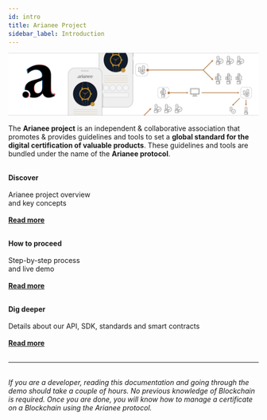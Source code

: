```yaml
---
id: intro
title: Arianee Project
sidebar_label: Introduction
---
```




![alt_text](../img/cover.png "image_tooltip")

The **Arianee project** is an independent & collaborative association that promotes & provides guidelines and tools to set a **global standard for the digital certification of valuable products**. These guidelines and tools are bundled under the name of the **Arianee protocol**.

<br/>

<div>
<div class="tiers">
<div class="tiers_inside">
<b>Discover</b><br/><br/>
Arianee project overview <br> and key concepts
<br/><br/>
<b><a href="arianeeproject">Read more</a></b>
</div>
</div>



<div class="tiers">
<div class="tiers_inside">
<b>How to proceed</b><br/>
<br>Step-by-step process <br> and live demo 
<br/><br/>
<b><a href="howToProceed">Read more</a></b>
</div>
</div>

<div class="tiers">
<div class="tiers_inside">
<b> 
Dig deeper
</b><br/><br/>
Details about our API, SDK, standards and smart contracts
<br/><br/>
<b><a href="ArianeeJS">Read more</a></b>


</div>
</div>
</div>
<hr style="clear: both; border-width:0!important; width:100%"/>
<br/><i>If you are a developer, reading this documentation and going through the demo should take a couple of hours. No previous knowledge of Blockchain is required. Once you are done, you will know how to manage a certificate on a Blockchain using the Arianee protocol.</i>


<style>
    .tiers {
        width: 33%;
        float: left;
        text-align:center;
    }
    .tiers_inside {
        width: 80%;
        text-align:left;
        margin:auto;
    }
    .onPageNav {
        display: none;
    }
    h1 {
        text-align:center;
    }
    table{
        width:100%;
        table-layout: fixed;
        overflow-wrap: break-word;
    }
    .mainContainer .wrapper {
        width: 80%;
    }
    @media only screen and (max-width: 1024px) {
    .tiers {
        width: 100%;
        float: none;
        text-align:center;
        margin-bottom: 30px;
    }
    .mainContainer .wrapper {
        width: 100%;
    }  
    .tiers_inside {
        width: 100%;
        text-align:left;
        margin:auto;
    }      
}
</style>